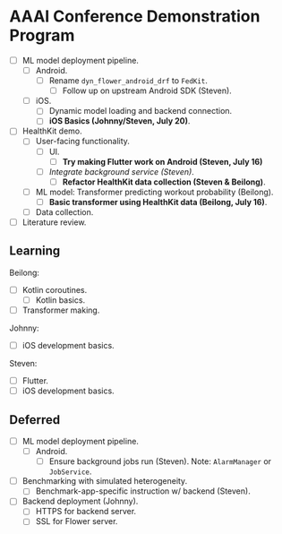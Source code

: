 # AAAI Conference Demonstration Program

- [ ] ML model deployment pipeline.
    - [ ] Android.
        - [ ] Rename `dyn_flower_android_drf` to `FedKit`.
            - [ ] Follow up on upstream Android SDK (Steven).
    - [ ] iOS.
        - [ ] Dynamic model loading and backend connection.
        - [ ] **iOS Basics (Johnny/Steven, July 20)**.
- [ ] HealthKit demo.
    - [ ] User-facing functionality.
        - [ ] UI.
            - [ ] **Try making Flutter work on Android (Steven, July 16)**
        - [ ] *Integrate background service (Steven)*.
            - [ ] **Refactor HealthKit data collection (Steven & Beilong)**.
    - [ ] ML model: Transformer predicting workout probability (Beilong).
        - [ ] **Basic transformer using HealthKit data (Beilong, July 16)**.
    - [ ] Data collection.
- [ ] Literature review.

## Learning

Beilong:

- [ ] Kotlin coroutines.
    - [ ] Kotlin basics.
- [ ] Transformer making.

Johnny:

- [ ] iOS development basics.

Steven:

- [ ] Flutter.
- [ ] iOS development basics.

## Deferred

- [ ] ML model deployment pipeline.
    - [ ] Android.
        - [ ] Ensure background jobs run (Steven).
            Note: `AlarmManager` or `JobService`.
- [ ] Benchmarking with simulated heterogeneity.
    - [ ] Benchmark-app-specific instruction w/ backend (Steven).
- [ ] Backend deployment (Johnny).
    - [ ] HTTPS for backend server.
    - [ ] SSL for Flower server.

